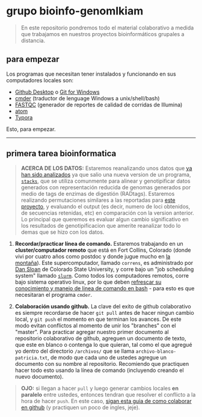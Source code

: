 # grupo bioinfo-genomIkiam

> En este repositorio pondremos todo el material colaborativo a medida que trabajamos en nuestros proyectos bioinformáticos grupales a distancia. 

para empezar
---

Los programas que necesitan tener instalados y funcionando en sus computadores locales son: 

- [Github Desktop](https://desktop.github.com/) o [Git for Windows](https://gitforwindows.org/)
- [cmder](https://cmder.net/) (traductor de lenguage Windows a unix/shell/bash)
- [FASTQC](https://www.bioinformatics.babraham.ac.uk/projects/fastqc/) (generador de reportes de calidad de corridas de Illumina)
- [atom](https://atom.io/)
- [Typora](https://typora.io/)

Esto, para empezar. 

-------------

primera tarea bioinformatica
---

>**ACERCA DE LOS DATOS:** Estaremos reanalizando unos datos que [ya han sido analizados](https://github.com/pesalerno/Pseudacris-island-genomics) ya que salio una nueva version de un programa, [`stacks`](https://catchenlab.life.illinois.edu/stacks/), que se utiliza comunmente para alinear y genotipificar datos generados con representación reducida de genomas generados por medio de tags de enzimas de digestión (RADtags). Estaremos realizando permutaciones similares a las reportadas para [este proyecto](https://github.com/pesalerno/Hypsiboas-genomics), y evaluando el output (es decir, numero de loci obtenidos, de secuencias retenidas, etc) en comparación con la version anterior. Lo principal que queremos es evaluar algun cambio significativo en los resultados de genotipificacion que amerite reanalizar todo lo demas que se hizo con los datos. 

1. **Recordar/practicar línea de comando.** Estaremos trabajando en un **cluster/computador remoto** que está en Fort Collins, Colorado (donde vivi por cuatro años como postdoc y donde jugue mucho en [la montaña](https://www.google.com/search?q=rocky+mountain+national+park&source=lnms&tbm=isch&sa=X&ved=2ahUKEwjp1oXat7vqAhWtTd8KHdG8CpQQ_AUoAXoECBgQAw&biw=1413&bih=582)). Este supercomputador, llamado `correns`, es administrado por [Dan Sloan](https://scholar.google.com/citations?user=T3egfLkAAAAJ&hl=en) de Colorado State University, y corre bajo un "job scheduling system" llamado [`slurm`](https://slurm.schedmd.com/overview.html). Como todos los computadores remotos, corre bajo sistema operativo linux, por lo que deben [refrescar su conocimiento y manejo de linea de comando en bash](https://swcarpentry.github.io/shell-novice/) - para esto es que necesitaran el programa `cmder`. 

2. **Colaboración usando github.** La clave del exito de github colaborativo es siempre recordarse de hacer `git pull` antes de hacer ningun cambio local, y `git push` el momento en que terminan los avances. De este modo evitan conflictos al momento de unir los "branches" con el "master". Para practicar agregar nuestro primer documento al repositorio colaborativo de github, agreguen un documento de texto, que este en blanco o contenga lo que quieran, tal como el que agregué yo dentro del directorio `/archivos/` que se llama `archivo-blanco-patricia.txt`, de modo que cada uno de ustedes agregue un documento con su nombre al repositorio. Recomiendo que practiquen hacer todo esto usando la línea de comando (incluyendo creando el nuevo documento).

> **OJO:** si llegan a hacer `pull` y luego generar cambios locales **en paralelo** entre ustedes, entonces tendran que resolver el conflicto a la hora de hacer `push`. En este caso, [sigan esta guia de como colaborar en github](https://github.com/pesalerno/PUMAgenomics/blob/master/git-collaborating-protocol.md) (y practiquen un poco de ingles, jeje). 